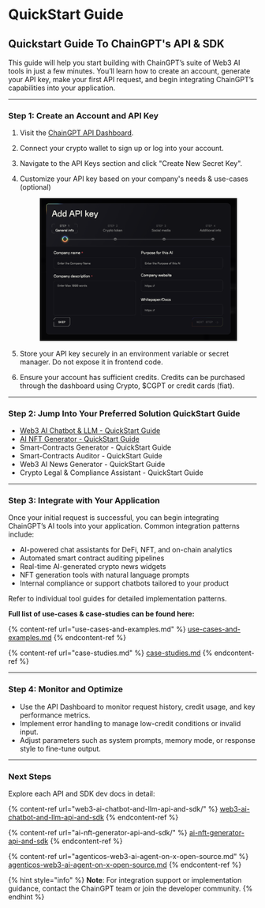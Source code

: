# QuickStart Guide

## Quickstart Guide To ChainGPT's API & SDK

This guide will help you start building with ChainGPT’s suite of Web3 AI tools in just a few minutes. You’ll learn how to create an account, generate your API key, make your first API request, and begin integrating ChainGPT’s capabilities into your application.

***

### Step 1: Create an Account and API Key

1. Visit the [ChainGPT API Dashboard](https://app.chaingpt.org).
2. Connect your crypto wallet to sign up or log into your account.
3. Navigate to the API Keys section and click "Create New Secret Key".
4.  Customize your API key based on your company's needs & use-cases (optional)

    <figure><img src="../.gitbook/assets/image (1) (1).png" alt=""><figcaption></figcaption></figure>
5. Store your API key securely in an environment variable or secret manager. Do not expose it in frontend code.
6. Ensure your account has sufficient credits. Credits can be purchased through the dashboard using Crypto, $CGPT or credit cards (fiat).

***

### Step 2: Jump Into Your Preferred Solution QuickStart Guide

* [Web3 AI Chatbot & LLM - QuickStart Guide](web3-ai-chatbot-and-llm-api-and-sdk/quickstart-guide.md)
* [AI NFT Generator - QuickStart Guide](ai-nft-generator-api-and-sdk/quickstart-guide.md)
* Smart-Contracts Generator - QuickStart Guide
* Smart-Contracts Auditor - QuickStart Guide
* Web3 AI News Generator - QuickStart Guide
* Crypto Legal & Compliance Assistant - QuickStart Guide

***

### Step 3: Integrate with Your Application

Once your initial request is successful, you can begin integrating ChainGPT’s AI tools into your application. Common integration patterns include:

* AI-powered chat assistants for DeFi, NFT, and on-chain analytics
* Automated smart contract auditing pipelines
* Real-time AI-generated crypto news widgets
* NFT generation tools with natural language prompts
* Internal compliance or support chatbots tailored to your product

Refer to individual tool guides for detailed implementation patterns.

**Full list of use-cases & case-studies can be found here:**

{% content-ref url="use-cases-and-examples.md" %}
[use-cases-and-examples.md](use-cases-and-examples.md)
{% endcontent-ref %}

{% content-ref url="case-studies.md" %}
[case-studies.md](case-studies.md)
{% endcontent-ref %}

***

### Step 4: Monitor and Optimize

* Use the API Dashboard to monitor request history, credit usage, and key performance metrics.
* Implement error handling to manage low-credit conditions or invalid input.
* Adjust parameters such as system prompts, memory mode, or response style to fine-tune output.

***

### Next Steps

Explore each API and SDK dev docs in detail:

{% content-ref url="web3-ai-chatbot-and-llm-api-and-sdk/" %}
[web3-ai-chatbot-and-llm-api-and-sdk](web3-ai-chatbot-and-llm-api-and-sdk/)
{% endcontent-ref %}

{% content-ref url="ai-nft-generator-api-and-sdk/" %}
[ai-nft-generator-api-and-sdk](ai-nft-generator-api-and-sdk/)
{% endcontent-ref %}

{% content-ref url="agenticos-web3-ai-agent-on-x-open-source.md" %}
[agenticos-web3-ai-agent-on-x-open-source.md](agenticos-web3-ai-agent-on-x-open-source.md)
{% endcontent-ref %}

{% hint style="info" %}
**Note**: For integration support or implementation guidance, contact the ChainGPT team or join the developer community.
{% endhint %}
